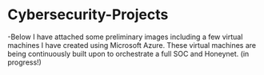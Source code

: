 # Cybersecurity-Projects
-Below I have attached some preliminary images including a few virtual machines I have created using Microsoft Azure.
These virtual machines are being continuously built upon to orchestrate a full SOC and Honeynet. (in progress!)


